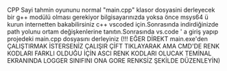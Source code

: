 CPP Sayi tahmin oyununu normal "main.cpp" klasor dosyasini derleyecek bir  g++ modülü olması gerekiyor bilgisayarınızda yoksa önce msys64 ü kurun internetten bakabilirsiniz c++ vscoded için.Sonrasında indirdiğinizde path yolunu ortam değişkenlerine tanıtın.Sonrasında vs.code ' a giriş yapıp projedeki main.cpp dosyasını derleyiniz  (!!! EĞER DİREKT main.exe'den ÇALIŞTIRMAK İSTERSENİZ ÇALIŞIR ÇİFT TIKLAYARAK AMA CMD'DE RENK KODLARI FARKLI OLDUĞU İÇİN ASCI RENK KODLARI OLUCAK TEMİNAL EKRANINDA LOGGER SINIFINI ONA GORE RENKSİZ ŞEKİLDE DÜZENLEYİN)

